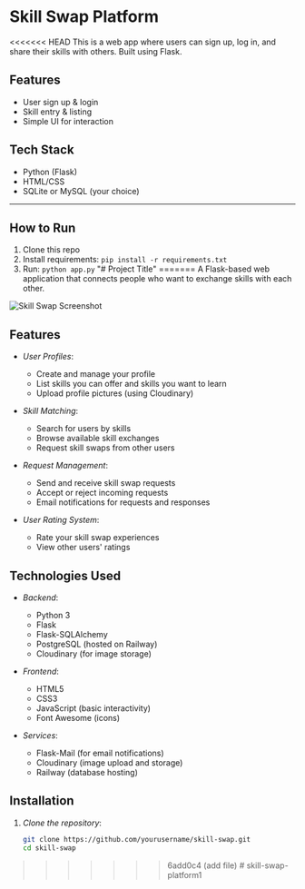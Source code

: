 # Skill Swap Platform

<<<<<<< HEAD
This is a web app where users can sign up, log in, and share their skills with others. Built using Flask.

## Features
- User sign up & login
- Skill entry & listing
- Simple UI for interaction

## Tech Stack
- Python (Flask)
- HTML/CSS
- SQLite or MySQL (your choice)

---

## How to Run
1. Clone this repo
2. Install requirements: `pip install -r requirements.txt`
3. Run: `python app.py`
"# Project Title" 
=======
A Flask-based web application that connects people who want to exchange skills with each other.

![Skill Swap Screenshot](static/screenshot.png) <!-- Add a screenshot later -->

## Features

- *User Profiles*:
  - Create and manage your profile
  - List skills you can offer and skills you want to learn
  - Upload profile pictures (using Cloudinary)

- *Skill Matching*:
  - Search for users by skills
  - Browse available skill exchanges
  - Request skill swaps from other users

- *Request Management*:
  - Send and receive skill swap requests
  - Accept or reject incoming requests
  - Email notifications for requests and responses

- *User Rating System*:
  - Rate your skill swap experiences
  - View other users' ratings

## Technologies Used

- *Backend*:
  - Python 3
  - Flask
  - Flask-SQLAlchemy
  - PostgreSQL (hosted on Railway)
  - Cloudinary (for image storage)

- *Frontend*:
  - HTML5
  - CSS3
  - JavaScript (basic interactivity)
  - Font Awesome (icons)

- *Services*:
  - Flask-Mail (for email notifications)
  - Cloudinary (image upload and storage)
  - Railway (database hosting)

## Installation

1. *Clone the repository*:
   ```bash
   git clone https://github.com/yourusername/skill-swap.git
   cd skill-swap
>>>>>>> 6add0c4 (add file)
#   s k i l l - s w a p - p l a t f o r m 1  
 